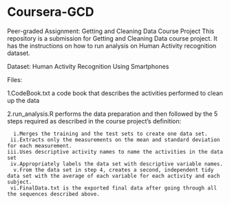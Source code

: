 # Coursera-GCD
Peer-graded Assignment: Getting and Cleaning Data Course Project
This repository is a submission for Getting and Cleaning Data course project. It has the instructions on how to run analysis on Human Activity recognition dataset.

Dataset:
Human Activity Recognition Using Smartphones

Files:

1.CodeBook.txt a code book that describes the activities performed to clean up the data

2.run_analysis.R performs the data preparation and then followed by the 5 steps required as described in the course project’s definition:

      i.Merges the training and the test sets to create one data set.
     ii.Extracts only the measurements on the mean and standard deviation for each measurement.
    iii.Uses descriptive activity names to name the activities in the data set
     iv.Appropriately labels the data set with descriptive variable names.
      v.From the data set in step 4, creates a second, independent tidy data set with the average of each variable for each activity and each subject.
     vi.FinalData.txt is the exported final data after going through all the sequences described above.
